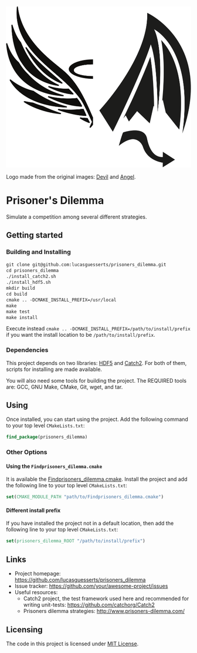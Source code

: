 ![Logo of the project](./prisoners_dilemma_logo.svg)

Logo made from the original images: <a href="https://www.vecteezy.com/free-vector/devil">Devil</a> and <a href="https://www.vecteezy.com/free-vector/angel-wings">Angel</a>.

# Prisoner's Dilemma

Simulate a competition among several different strategies.

## Getting started

### Building and Installing

```shell
git clone git@github.com:lucasguesserts/prisoners_dilemma.git
cd prisoners_dilemma
./install_catch2.sh
./install_hdf5.sh
mkdir build
cd build
cmake .. -DCMAKE_INSTALL_PREFIX=/usr/local
make
make test
make install
```

Execute instead `cmake .. -DCMAKE_INSTALL_PREFIX=/path/to/install/prefix` if you want the install location to be `/path/to/install/prefix`.

### Dependencies

This project depends on two libraries: [HDF5](https://bitbucket.hdfgroup.org/projects/HDFFV/repos/hdf5/browse) and [Catch2](https://github.com/catchorg/Catch2). For both of them, scripts for installing are made available.

You will also need some tools for building the project. The REQUIRED tools are: GCC, GNU Make, CMake, Git, wget, and tar.

## Using

Once installed, you can start using the project. Add the following command to your top level `CMakeLists.txt`:

```cmake
find_package(prisoners_dilemma)
```

### Other Options

#### Using the `Findprisoners_dilemma.cmake`

It is available the [Findprisoners_dilemma.cmake](./pkg/Findprisoners_dilemma.cmake). Install the project and add the following line to your top level `CMakeLists.txt`:

```cmake
set(CMAKE_MODULE_PATH "path/to/Findprisoners_dilemma.cmake")
```

#### Different install prefix

If you have installed the project not in a default location, then add the following line to your top level `CMakeLists.txt`:

```cmake
set(prisoners_dilemma_ROOT "/path/to/install/prefix")
```

## Links

- Project homepage: https://github.com/lucasguesserts/prisoners_dilemma
- Issue tracker: https://github.com/your/awesome-project/issues
- Useful resources:
  - Catch2 project, the test framework used here and recommended for writing unit-tests: https://github.com/catchorg/Catch2
  - Prisoners dilemma strategies: http://www.prisoners-dilemma.com/


## Licensing

The code in this project is licensed under [MIT License](./LICENSE).
